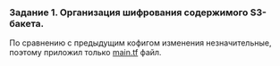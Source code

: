 ### Задание 1. Организация шифрования содержимого S3-бакета.

По сравнению с предыдущим кофигом изменения незначительные, поэтому приложил только [main.tf](https://github.com/shhhowtime/devops-netology-markov/blob/main/15.3/main.tf#L86 "main.tf") файл.
